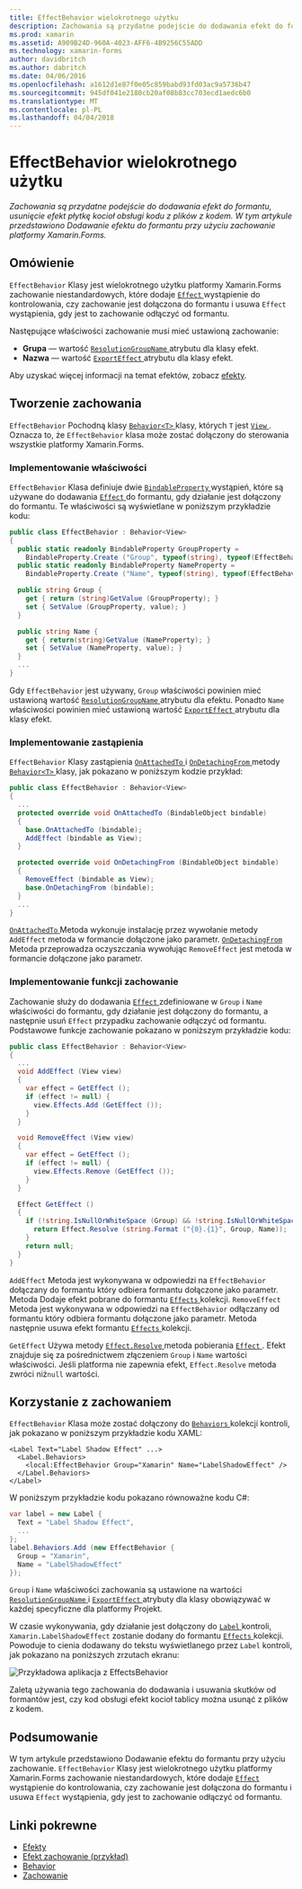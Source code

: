 ```yaml
---
title: EffectBehavior wielokrotnego użytku
description: Zachowania są przydatne podejście do dodawania efekt do formantu, usunięcie efekt płytkę kocioł obsługi kodu z plików z kodem. W tym artykule przedstawiono Dodawanie efektu do formantu przy użyciu zachowanie platformy Xamarin.Forms.
ms.prod: xamarin
ms.assetid: A909B24D-960A-4023-AFF6-4B9256C55ADD
ms.technology: xamarin-forms
author: davidbritch
ms.author: dabritch
ms.date: 04/06/2016
ms.openlocfilehash: a1612d1e87f0e05c859babd93fd03ac9a5736b47
ms.sourcegitcommit: 945df041e2180cb20af08b83cc703ecd1aedc6b0
ms.translationtype: MT
ms.contentlocale: pl-PL
ms.lasthandoff: 04/04/2018
---
```

# <a name="reusable-effectbehavior"></a>EffectBehavior wielokrotnego użytku

_Zachowania są przydatne podejście do dodawania efekt do formantu, usunięcie efekt płytkę kocioł obsługi kodu z plików z kodem. W tym artykule przedstawiono Dodawanie efektu do formantu przy użyciu zachowanie platformy Xamarin.Forms._

## <a name="overview"></a>Omówienie

`EffectBehavior` Klasy jest wielokrotnego użytku platformy Xamarin.Forms zachowanie niestandardowych, które dodaje [ `Effect` ](https://developer.xamarin.com/api/type/Xamarin.Forms.Effect/) wystąpienie do kontrolowania, czy zachowanie jest dołączona do formantu i usuwa `Effect` wystąpienia, gdy jest to zachowanie odłączyć od formantu.

Następujące właściwości zachowanie musi mieć ustawioną zachowanie:

- **Grupa** — wartość [ `ResolutionGroupName` ](https://developer.xamarin.com/api/type/Xamarin.Forms.ResolutionGroupNameAttribute/) atrybutu dla klasy efekt.
- **Nazwa** — wartość [ `ExportEffect` ](https://developer.xamarin.com/api/type/Xamarin.Forms.ExportEffectAttribute/) atrybutu dla klasy efekt.

Aby uzyskać więcej informacji na temat efektów, zobacz [efekty](~/xamarin-forms/app-fundamentals/effects/index.md).

## <a name="creating-the-behavior"></a>Tworzenie zachowania

`EffectBehavior` Pochodną klasy [ `Behavior<T>` ](https://developer.xamarin.com/api/type/Xamarin.Forms.Behavior%3CT%3E/) klasy, których `T` jest [ `View` ](https://developer.xamarin.com/api/type/Xamarin.Forms.View/). Oznacza to, że `EffectBehavior` klasa może zostać dołączony do sterowania wszystkie platformy Xamarin.Forms.

### <a name="implementing-bindable-properties"></a>Implementowanie właściwości

`EffectBehavior` Klasa definiuje dwie [ `BindableProperty` ](https://developer.xamarin.com/api/type/Xamarin.Forms.BindableProperty/) wystąpień, które są używane do dodawania [ `Effect` ](https://developer.xamarin.com/api/type/Xamarin.Forms.Effect/) do formantu, gdy działanie jest dołączony do formantu. Te właściwości są wyświetlane w poniższym przykładzie kodu:

```csharp
public class EffectBehavior : Behavior<View>
{
  public static readonly BindableProperty GroupProperty =
    BindableProperty.Create ("Group", typeof(string), typeof(EffectBehavior), null);
  public static readonly BindableProperty NameProperty =
    BindableProperty.Create ("Name", typeof(string), typeof(EffectBehavior), null);

  public string Group {
    get { return (string)GetValue (GroupProperty); }
    set { SetValue (GroupProperty, value); }
  }

  public string Name {
    get { return(string)GetValue (NameProperty); }
    set { SetValue (NameProperty, value); }
  }
  ...
}
```

Gdy `EffectBehavior` jest używany, `Group` właściwości powinien mieć ustawioną wartość [ `ResolutionGroupName` ](https://developer.xamarin.com/api/type/Xamarin.Forms.ResolutionGroupNameAttribute/) atrybutu dla efektu. Ponadto `Name` właściwości powinien mieć ustawioną wartość [ `ExportEffect` ](https://developer.xamarin.com/api/type/Xamarin.Forms.ExportEffectAttribute/) atrybutu dla klasy efekt.

### <a name="implementing-the-overrides"></a>Implementowanie zastąpienia

`EffectBehavior` Klasy zastąpienia [ `OnAttachedTo` ](https://developer.xamarin.com/api/member/Xamarin.Forms.Behavior%3CT%3E.OnAttachedTo/p/Xamarin.Forms.BindableObject/) i [ `OnDetachingFrom` ](https://developer.xamarin.com/api/member/Xamarin.Forms.Behavior%3CT%3E.OnDetachingFrom/p/Xamarin.Forms.BindableObject/) metody [ `Behavior<T>` ](https://developer.xamarin.com/api/type/Xamarin.Forms.Behavior%3CT%3E/) klasy, jak pokazano w poniższym kodzie przykład:

```csharp
public class EffectBehavior : Behavior<View>
{
  ...
  protected override void OnAttachedTo (BindableObject bindable)
  {
    base.OnAttachedTo (bindable);
    AddEffect (bindable as View);
  }

  protected override void OnDetachingFrom (BindableObject bindable)
  {
    RemoveEffect (bindable as View);
    base.OnDetachingFrom (bindable);
  }
  ...
}
```

[ `OnAttachedTo` ](https://developer.xamarin.com/api/member/Xamarin.Forms.Behavior%3CT%3E.OnAttachedTo/p/Xamarin.Forms.BindableObject/) Metoda wykonuje instalację przez wywołanie metody `AddEffect` metoda w formancie dołączone jako parametr. [ `OnDetachingFrom` ](https://developer.xamarin.com/api/member/Xamarin.Forms.Behavior%3CT%3E.OnDetachingFrom/p/Xamarin.Forms.BindableObject/) Metoda przeprowadza oczyszczania wywołując `RemoveEffect` jest metoda w formancie dołączone jako parametr.

### <a name="implementing-the-behavior-functionality"></a>Implementowanie funkcji zachowanie

Zachowanie służy do dodawania [ `Effect` ](https://developer.xamarin.com/api/type/Xamarin.Forms.Effect/) zdefiniowane w `Group` i `Name` właściwości do formantu, gdy działanie jest dołączony do formantu, a następnie usuń `Effect` przypadku zachowanie odłączyć od formantu. Podstawowe funkcje zachowanie pokazano w poniższym przykładzie kodu:

```csharp
public class EffectBehavior : Behavior<View>
{
  ...
  void AddEffect (View view)
  {
    var effect = GetEffect ();
    if (effect != null) {
      view.Effects.Add (GetEffect ());
    }
  }

  void RemoveEffect (View view)
  {
    var effect = GetEffect ();
    if (effect != null) {
      view.Effects.Remove (GetEffect ());
    }
  }

  Effect GetEffect ()
  {
    if (!string.IsNullOrWhiteSpace (Group) && !string.IsNullOrWhiteSpace (Name)) {
      return Effect.Resolve (string.Format ("{0}.{1}", Group, Name));
    }
    return null;
  }
}
```

`AddEffect` Metoda jest wykonywana w odpowiedzi na `EffectBehavior` dołączany do formantu który odbiera formantu dołączone jako parametr. Metoda Dodaje efekt pobrane do formantu [ `Effects` ](https://developer.xamarin.com/api/property/Xamarin.Forms.Element.Effects/) kolekcji. `RemoveEffect` Metoda jest wykonywana w odpowiedzi na `EffectBehavior` odłączany od formantu który odbiera formantu dołączone jako parametr. Metoda następnie usuwa efekt formantu [ `Effects` ](https://developer.xamarin.com/api/property/Xamarin.Forms.Element.Effects/) kolekcji.

`GetEffect` Używa metody [ `Effect.Resolve` ](https://developer.xamarin.com/api/member/Xamarin.Forms.Effect.Resolve/p/System.String/) metoda pobierania [ `Effect` ](https://developer.xamarin.com/api/type/Xamarin.Forms.Effect/). Efekt znajduje się za pośrednictwem złączeniem `Group` i `Name` wartości właściwości. Jeśli platforma nie zapewnia efekt, `Effect.Resolve` metoda zwróci niż`null` wartości.

## <a name="consuming-the-behavior"></a>Korzystanie z zachowaniem

`EffectBehavior` Klasa może zostać dołączony do [ `Behaviors` ](https://developer.xamarin.com/api/property/Xamarin.Forms.VisualElement.Behaviors/) kolekcji kontroli, jak pokazano w poniższym przykładzie kodu XAML:

```xaml
<Label Text="Label Shadow Effect" ...>
  <Label.Behaviors>
    <local:EffectBehavior Group="Xamarin" Name="LabelShadowEffect" />
  </Label.Behaviors>
</Label>
```

W poniższym przykładzie kodu pokazano równoważne kodu C#:

```csharp
var label = new Label {
  Text = "Label Shadow Effect",
  ...
};
label.Behaviors.Add (new EffectBehavior {
  Group = "Xamarin",
  Name = "LabelShadowEffect"
});
```

`Group` i `Name` właściwości zachowania są ustawione na wartości [ `ResolutionGroupName` ](https://developer.xamarin.com/api/type/Xamarin.Forms.ResolutionGroupNameAttribute/) i [ `ExportEffect` ](https://developer.xamarin.com/api/type/Xamarin.Forms.ExportEffectAttribute/) atrybuty dla klasy obowiązywać w każdej specyficzne dla platformy Projekt.

W czasie wykonywania, gdy działanie jest dołączony do [ `Label` ](https://developer.xamarin.com/api/type/Xamarin.Forms.Label/) kontroli, `Xamarin.LabelShadowEffect` zostanie dodany do formantu [ `Effects` ](https://developer.xamarin.com/api/property/Xamarin.Forms.Element.Effects/) kolekcji. Powoduje to cienia dodawany do tekstu wyświetlanego przez `Label` kontroli, jak pokazano na poniższych zrzutach ekranu:

![](effect-behavior-images/screenshots.png "Przykładowa aplikacja z EffectsBehavior")

Zaletą używania tego zachowania do dodawania i usuwania skutków od formantów jest, czy kod obsługi efekt kocioł tablicy można usunąć z plików z kodem.

## <a name="summary"></a>Podsumowanie

W tym artykule przedstawiono Dodawanie efektu do formantu przy użyciu zachowanie. `EffectBehavior` Klasy jest wielokrotnego użytku platformy Xamarin.Forms zachowanie niestandardowych, które dodaje [ `Effect` ](https://developer.xamarin.com/api/type/Xamarin.Forms.Effect/) wystąpienie do kontrolowania, czy zachowanie jest dołączona do formantu i usuwa `Effect` wystąpienia, gdy jest to zachowanie odłączyć od formantu.


## <a name="related-links"></a>Linki pokrewne

- [Efekty](~/xamarin-forms/app-fundamentals/effects/index.md)
- [Efekt zachowanie (przykład)](https://developer.xamarin.com/samples/xamarin-forms/behaviors/effectbehavior/)
- [Behavior](https://developer.xamarin.com/api/type/Xamarin.Forms.Behavior/)
- [Zachowanie<T>](https://developer.xamarin.com/api/type/Xamarin.Forms.Behavior%3CT%3E/)
